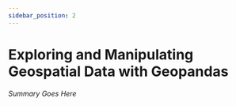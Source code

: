 ```yaml
---
sidebar_position: 2
---
```


# Exploring and Manipulating Geospatial Data with Geopandas

_Summary Goes Here_
